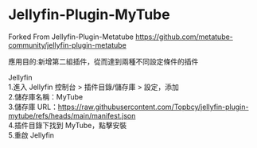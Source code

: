 # Jellyfin-Plugin-MyTube
Forked From Jellyfin-Plugin-Metatube
https://github.com/metatube-community/jellyfin-plugin-metatube

應用目的:新增第二組插件，從而達到兩種不同設定條件的插件

Jellyfin
<br> 1.進入 Jellyfin 控制台 > 插件目錄/儲存庫 > 設定，添加
<br> 2.儲存庫名稱：MyTube
<br> 3.儲存庫 URL：https://raw.githubusercontent.com/Topbcy/jellyfin-plugin-mytube/refs/heads/main/manifest.json
<br> 4.插件目錄下找到 MyTube，點擊安裝
<br> 5.重啟 Jellyfin
